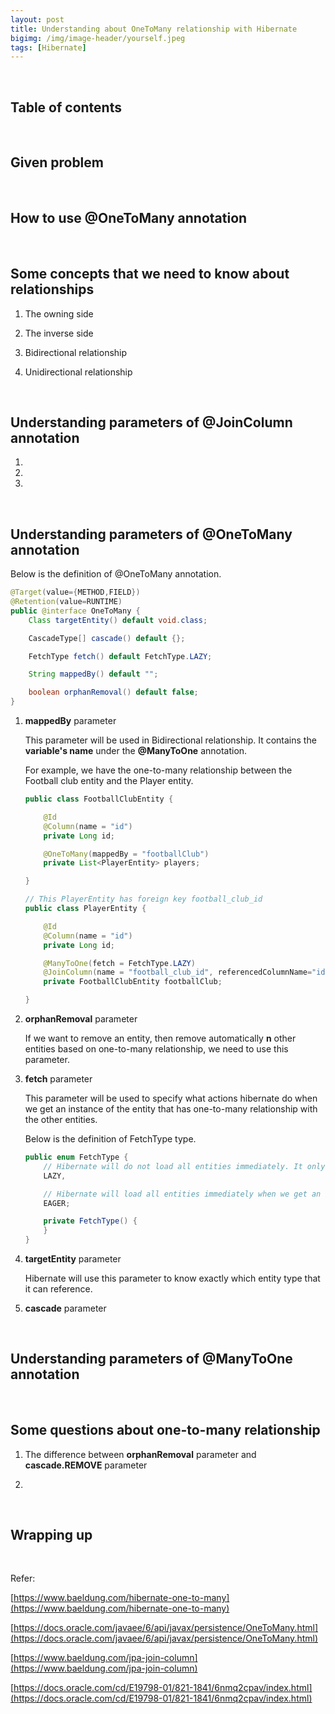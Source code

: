 ```yaml
---
layout: post
title: Understanding about OneToMany relationship with Hibernate
bigimg: /img/image-header/yourself.jpeg
tags: [Hibernate]
---
```




<br>

## Table of contents





<br>

## Given problem






<br>

## How to use @OneToMany annotation






<br>

## Some concepts that we need to know about relationships


1. The owning side




2. The inverse side



3. Bidirectional relationship



4. Unidirectional relationship



<br>

## Understanding parameters of @JoinColumn annotation 

1. 



2. 


3. 



<br>

## Understanding parameters of @OneToMany annotation 

Below is the definition of @OneToMany annotation.

```java
@Target(value={METHOD,FIELD})
@Retention(value=RUNTIME)
public @interface OneToMany {
    Class targetEntity() default void.class;

    CascadeType[] cascade() default {};

    FetchType fetch() default FetchType.LAZY;

    String mappedBy() default "";

    boolean orphanRemoval() default false;
}
```

1. **mappedBy** parameter

    This parameter will be used in Bidirectional relationship. It contains the **variable's name** under the **@ManyToOne** annotation.

    For example, we have the one-to-many relationship between the Football club entity and the Player entity.

    ```java
    public class FootballClubEntity {

        @Id
        @Column(name = "id")
        private Long id;

        @OneToMany(mappedBy = "footballClub")
        private List<PlayerEntity> players;

    }

    // This PlayerEntity has foreign key football_club_id
    public class PlayerEntity {

        @Id
        @Column(name = "id")
        private Long id;

        @ManyToOne(fetch = FetchType.LAZY)
        @JoinColumn(name = "football_club_id", referencedColumnName="id")
        private FootballClubEntity footballClub;

    }
    ```

2. **orphanRemoval** parameter

    If we want to remove an entity, then remove automatically **n** other entities based on one-to-many relationship, we need to use this parameter.

3. **fetch** parameter

    This parameter will be used to specify what actions hibernate do when we get an instance of the entity that has one-to-many relationship with the other entities.

    Below is the definition of FetchType type.

    ```java
    public enum FetchType {
        // Hibernate will do not load all entities immediately. It only loads when we want to load them directly.
        LAZY,

        // Hibernate will load all entities immediately when we get an instance that entity.
        EAGER;

        private FetchType() {
        }
    }
    ```

4. **targetEntity** parameter

    Hibernate will use this parameter to know exactly which entity type that it can reference.

5. **cascade** parameter


<br>

## Understanding parameters of @ManyToOne annotation 





<br>

## Some questions about one-to-many relationship

1. The difference between **orphanRemoval** parameter and **cascade.REMOVE** parameter





2. 



<br>

## Wrapping up




<br>

Refer:

[https://www.baeldung.com/hibernate-one-to-many](https://www.baeldung.com/hibernate-one-to-many)

[https://docs.oracle.com/javaee/6/api/javax/persistence/OneToMany.html](https://docs.oracle.com/javaee/6/api/javax/persistence/OneToMany.html)

[https://www.baeldung.com/jpa-join-column](https://www.baeldung.com/jpa-join-column)

[https://docs.oracle.com/cd/E19798-01/821-1841/6nmq2cpav/index.html](https://docs.oracle.com/cd/E19798-01/821-1841/6nmq2cpav/index.html)